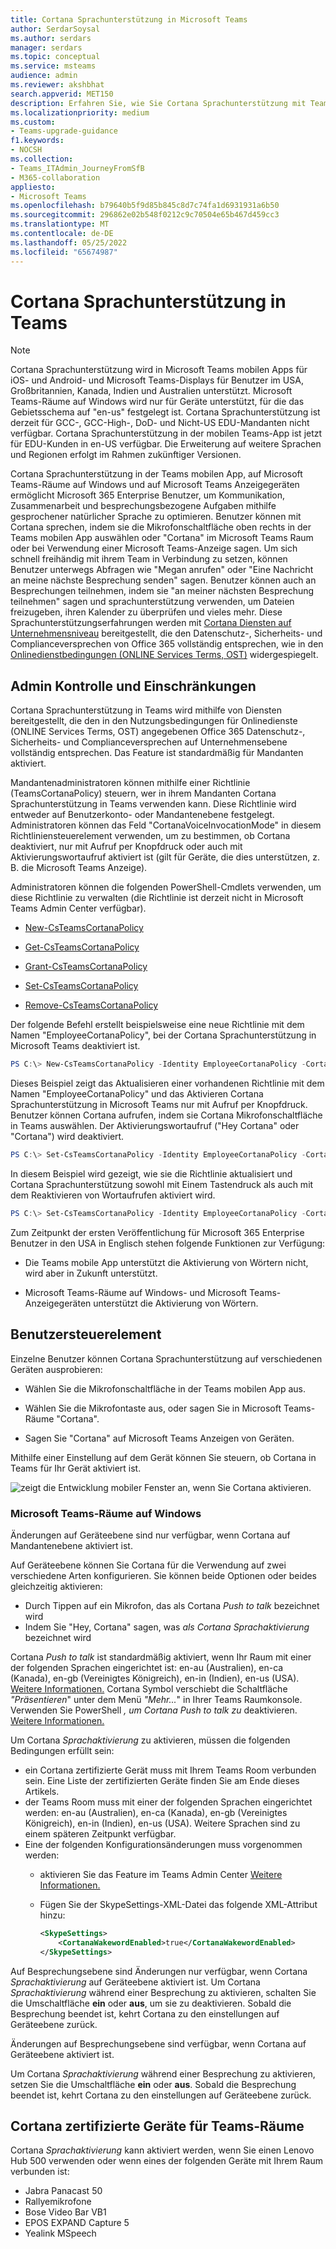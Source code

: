 ```yaml
---
title: Cortana Sprachunterstützung in Microsoft Teams
author: SerdarSoysal
ms.author: serdars
manager: serdars
ms.topic: conceptual
ms.service: msteams
audience: admin
ms.reviewer: akshbhat
search.appverid: MET150
description: Erfahren Sie, wie Sie Cortana Sprachunterstützung mit Teams
ms.localizationpriority: medium
ms.custom:
- Teams-upgrade-guidance
f1.keywords:
- NOCSH
ms.collection:
- Teams_ITAdmin_JourneyFromSfB
- M365-collaboration
appliesto:
- Microsoft Teams
ms.openlocfilehash: b79640b5f9d85b845c8d7c74fa1d6931931a6b50
ms.sourcegitcommit: 296862e02b548f0212c9c70504e65b467d459cc3
ms.translationtype: MT
ms.contentlocale: de-DE
ms.lasthandoff: 05/25/2022
ms.locfileid: "65674987"
---
```

# <a name="cortana-voice-assistance-in-teams"></a>Cortana Sprachunterstützung in Teams

> [!NOTE]
> Cortana Sprachunterstützung wird in Microsoft Teams mobilen Apps für iOS- und Android- und Microsoft Teams-Displays für Benutzer im USA, Großbritannien, Kanada, Indien und Australien unterstützt. Microsoft Teams-Räume auf Windows wird nur für Geräte unterstützt, für die das Gebietsschema auf "en-us" festgelegt ist. Cortana Sprachunterstützung ist derzeit für GCC-, GCC-High-, DoD- und Nicht-US EDU-Mandanten nicht verfügbar. Cortana Sprachunterstützung in der mobilen Teams-App ist jetzt für EDU-Kunden in en-US verfügbar. Die Erweiterung auf weitere Sprachen und Regionen erfolgt im Rahmen zukünftiger Versionen.

Cortana Sprachunterstützung in der Teams mobilen App, auf Microsoft Teams-Räume auf Windows und auf Microsoft Teams Anzeigegeräten ermöglicht Microsoft 365 Enterprise  Benutzer, um Kommunikation, Zusammenarbeit und besprechungsbezogene Aufgaben mithilfe gesprochener natürlicher Sprache zu optimieren. Benutzer können mit Cortana sprechen, indem sie die Mikrofonschaltfläche oben rechts in der Teams mobilen App auswählen oder "Cortana" im Microsoft Teams Raum oder bei Verwendung einer Microsoft Teams-Anzeige sagen. Um sich schnell freihändig mit ihrem Team in Verbindung zu setzen, können Benutzer unterwegs Abfragen wie "Megan anrufen" oder "Eine Nachricht an meine nächste Besprechung senden" sagen. Benutzer können auch an Besprechungen teilnehmen, indem sie "an meiner nächsten Besprechung teilnehmen" sagen und sprachunterstützung verwenden, um Dateien freizugeben, ihren Kalender zu überprüfen und vieles mehr. Diese Sprachunterstützungserfahrungen werden mit [Cortana Diensten auf Unternehmensniveau](/microsoft-365/admin/misc/cortana-integration) bereitgestellt, die den Datenschutz-, Sicherheits- und Complianceversprechen von Office 365 vollständig entsprechen, wie in den [Onlinedienstbedingungen (ONLINE Services Terms, OST)](https://www.microsoft.com/licensing/product-licensing/products?rtc=1&preserve-view=true) widergespiegelt.

## <a name="admin-control-and-limitations"></a>Admin Kontrolle und Einschränkungen

Cortana Sprachunterstützung in Teams wird mithilfe von Diensten bereitgestellt, die den in den Nutzungsbedingungen für Onlinedienste (ONLINE Services Terms, OST) angegebenen Office 365 Datenschutz-, Sicherheits- und Complianceversprechen auf Unternehmensebene vollständig entsprechen. Das Feature ist standardmäßig für Mandanten aktiviert.

Mandantenadministratoren können mithilfe einer Richtlinie (TeamsCortanaPolicy) steuern, wer in ihrem Mandanten Cortana Sprachunterstützung in Teams verwenden kann. Diese Richtlinie wird entweder auf Benutzerkonto- oder Mandantenebene festgelegt. Administratoren können das Feld "CortanaVoiceInvocationMode" in diesem Richtliniensteuerelement verwenden, um zu bestimmen, ob Cortana deaktiviert, nur mit Aufruf per Knopfdruck oder auch mit Aktivierungswortaufruf aktiviert ist (gilt für Geräte, die dies unterstützen, z. B. die Microsoft Teams Anzeige).

Administratoren können die folgenden PowerShell-Cmdlets verwenden, um diese Richtlinie zu verwalten (die Richtlinie ist derzeit nicht in Microsoft Teams Admin Center verfügbar).

- [New-CsTeamsCortanaPolicy](/powershell/module/skype/New-CsTeamsCortanaPolicy)

- [Get-CsTeamsCortanaPolicy](/powershell/module/skype/Get-CsTeamsCortanaPolicy)

- [Grant-CsTeamsCortanaPolicy](/powershell/module/skype/Grant-CsTeamsCortanaPolicy)

- [Set-CsTeamsCortanaPolicy](/powershell/module/skype/Set-CsTeamsCortanaPolicy)

- [Remove-CsTeamsCortanaPolicy](/powershell/module/skype/Remove-CsTeamsCortanaPolicy)

Der folgende Befehl erstellt beispielsweise eine neue Richtlinie mit dem Namen "EmployeeCortanaPolicy", bei der Cortana Sprachunterstützung in Microsoft Teams deaktiviert ist.

```PowerShell
PS C:\> New-CsTeamsCortanaPolicy -Identity EmployeeCortanaPolicy -CortanaVoiceInvocationMode Disabled
```

Dieses Beispiel zeigt das Aktualisieren einer vorhandenen Richtlinie mit dem Namen "EmployeeCortanaPolicy" und das Aktivieren Cortana Sprachunterstützung in Microsoft Teams nur mit Aufruf per Knopfdruck. Benutzer können Cortana aufrufen, indem sie Cortana Mikrofonschaltfläche in Teams auswählen. Der Aktivierungswortaufruf ("Hey Cortana" oder "Cortana") wird deaktiviert.

```PowerShell
PS C:\> Set-CsTeamsCortanaPolicy -Identity EmployeeCortanaPolicy -CortanaVoiceInvocationMode PushToTalkUserOverride
```

In diesem Beispiel wird gezeigt, wie sie die Richtlinie aktualisiert und Cortana Sprachunterstützung sowohl mit Einem Tastendruck als auch mit dem Reaktivieren von Wortaufrufen aktiviert wird.

```PowerShell
PS C:\> Set-CsTeamsCortanaPolicy -Identity EmployeeCortanaPolicy -CortanaVoiceInvocationMode WakeWordPushToTalkUserOverride
```

Zum Zeitpunkt der ersten Veröffentlichung für Microsoft 365 Enterprise Benutzer in den USA in Englisch stehen folgende Funktionen zur Verfügung:

- Die Teams mobile App unterstützt die Aktivierung von Wörtern nicht, wird aber in Zukunft unterstützt.

- Microsoft Teams-Räume auf Windows- und Microsoft Teams-Anzeigegeräten unterstützt die Aktivierung von Wörtern.

## <a name="user-control"></a>Benutzersteuerelement

Einzelne Benutzer können Cortana Sprachunterstützung auf verschiedenen Geräten ausprobieren:

- Wählen Sie die Mikrofonschaltfläche in der Teams mobilen App aus.

- Wählen Sie die Mikrofontaste aus, oder sagen Sie in Microsoft Teams-Räume "Cortana".

- Sagen Sie "Cortana" auf Microsoft Teams Anzeigen von Geräten.

Mithilfe einer Einstellung auf dem Gerät können Sie steuern, ob Cortana in Teams für Ihr Gerät aktiviert ist.

![zeigt die Entwicklung mobiler Fenster an, wenn Sie Cortana aktivieren.](media/cortana-mobile-sequence.png)

### <a name="microsoft-teams-rooms-on-windows"></a>Microsoft Teams-Räume auf Windows

Änderungen auf Geräteebene sind nur verfügbar, wenn Cortana auf Mandantenebene aktiviert ist.

Auf Geräteebene können Sie Cortana für die Verwendung auf zwei verschiedene Arten konfigurieren. Sie können beide Optionen oder beides gleichzeitig aktivieren:

- Durch Tippen auf ein Mikrofon, das als Cortana _Push to talk_ bezeichnet wird
- Indem Sie "Hey, Cortana" sagen, was _als Cortana Sprachaktivierung_ bezeichnet wird

Cortana _Push to talk_ ist standardmäßig aktiviert, wenn Ihr Raum mit einer der folgenden Sprachen eingerichtet ist: en-au (Australien), en-ca (Kanada), en-gb (Vereinigtes Königreich), en-in (Indien), en-us (USA). [Weitere Informationen.](/MicrosoftTeams/rooms/console#to-apply-your-desired-language) Cortana Symbol verschiebt die Schaltfläche _"Präsentieren_" unter dem Menü _"Mehr..._" in Ihrer Teams Raumkonsole. Verwenden Sie PowerShell _, um Cortana Push to talk zu_ deaktivieren.[ Weitere Informationen.](/powershell/module/skype/new-csteamscortanapolicy?view=skype-ps#example-1)

Um Cortana _Sprachaktivierung_ zu aktivieren, müssen die folgenden Bedingungen erfüllt sein:

- ein Cortana zertifizierte Gerät muss mit Ihrem Teams Room verbunden sein. Eine Liste der zertifizierten Geräte finden Sie am Ende dieses Artikels.
- der Teams Room muss mit einer der folgenden Sprachen eingerichtet werden: en-au (Australien), en-ca (Kanada), en-gb (Vereinigtes Königreich), en-in (Indien), en-us (USA). Weitere Sprachen sind zu einem späteren Zeitpunkt verfügbar.
- Eine der folgenden Konfigurationsänderungen muss vorgenommen werden:
  - aktivieren Sie das Feature im Teams Admin Center [Weitere Informationen.](/microsoftteams/rooms/rooms-manage)
  - Fügen Sie der SkypeSettings-XML-Datei das folgende XML-Attribut hinzu:

    ```xml
    <SkypeSettings>
        <CortanaWakewordEnabled>true</CortanaWakewordEnabled>
    </SkypeSettings>
    ```

Auf Besprechungsebene sind Änderungen nur verfügbar, wenn Cortana _Sprachaktivierung_ auf Geräteebene aktiviert ist.  Um Cortana _Sprachaktivierung_ während einer Besprechung zu aktivieren, schalten Sie die Umschaltfläche **ein** oder **aus**, um sie zu deaktivieren. Sobald die Besprechung beendet ist, kehrt Cortana zu den einstellungen auf Geräteebene zurück.

Änderungen auf Besprechungsebene sind verfügbar, wenn Cortana auf Geräteebene aktiviert ist.

Um Cortana _Sprachaktivierung_ während einer Besprechung zu aktivieren, setzen Sie die Umschaltfläche **ein** oder **aus**. Sobald die Besprechung beendet ist, kehrt Cortana zu den einstellungen auf Geräteebene zurück.

## <a name="cortana-certified-devices-for-teams-rooms"></a>Cortana zertifizierte Geräte für Teams-Räume

Cortana _Sprachaktivierung_ kann aktiviert werden, wenn Sie einen Lenovo Hub 500 verwenden oder wenn eines der folgenden Geräte mit Ihrem Raum verbunden ist:

- Jabra Panacast 50
- Rallyemikrofone
- Bose Video Bar VB1
- EPOS EXPAND Capture 5
- Yealink MSpeech
